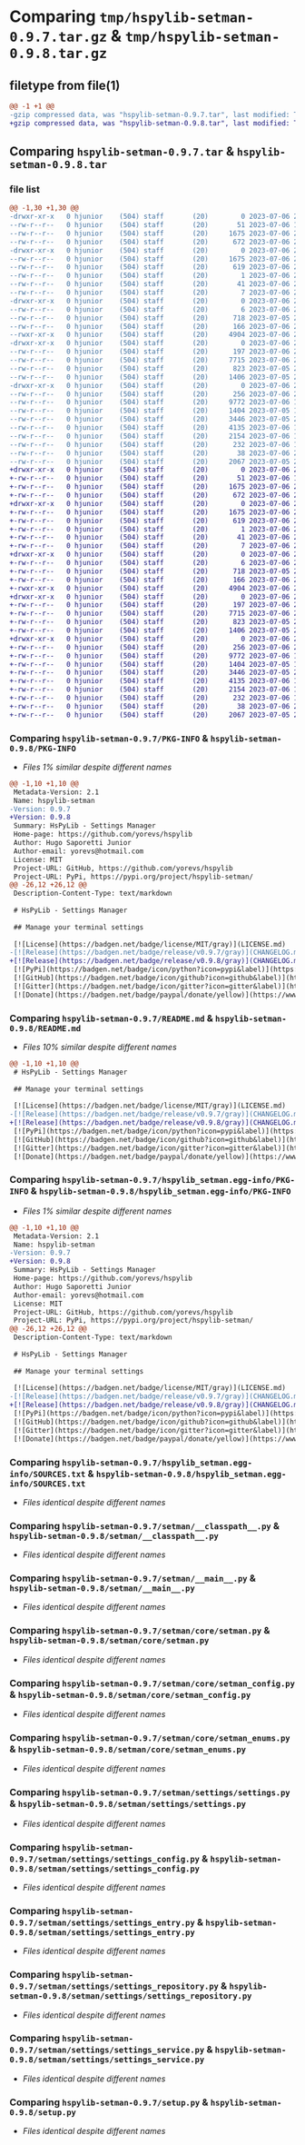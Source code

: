 # Comparing `tmp/hspylib-setman-0.9.7.tar.gz` & `tmp/hspylib-setman-0.9.8.tar.gz`

## filetype from file(1)

```diff
@@ -1 +1 @@
-gzip compressed data, was "hspylib-setman-0.9.7.tar", last modified: Thu Jul  6 22:57:34 2023, max compression
+gzip compressed data, was "hspylib-setman-0.9.8.tar", last modified: Thu Jul  6 22:57:59 2023, max compression
```

## Comparing `hspylib-setman-0.9.7.tar` & `hspylib-setman-0.9.8.tar`

### file list

```diff
@@ -1,30 +1,30 @@
-drwxr-xr-x   0 hjunior    (504) staff       (20)        0 2023-07-06 22:57:34.191334 hspylib-setman-0.9.7/
--rw-r--r--   0 hjunior    (504) staff       (20)       51 2023-07-06 16:29:29.000000 hspylib-setman-0.9.7/MANIFEST.in
--rw-r--r--   0 hjunior    (504) staff       (20)     1675 2023-07-06 22:57:34.190593 hspylib-setman-0.9.7/PKG-INFO
--rw-r--r--   0 hjunior    (504) staff       (20)      672 2023-07-06 22:57:33.000000 hspylib-setman-0.9.7/README.md
-drwxr-xr-x   0 hjunior    (504) staff       (20)        0 2023-07-06 22:57:34.162475 hspylib-setman-0.9.7/hspylib_setman.egg-info/
--rw-r--r--   0 hjunior    (504) staff       (20)     1675 2023-07-06 22:57:33.000000 hspylib-setman-0.9.7/hspylib_setman.egg-info/PKG-INFO
--rw-r--r--   0 hjunior    (504) staff       (20)      619 2023-07-06 22:57:34.000000 hspylib-setman-0.9.7/hspylib_setman.egg-info/SOURCES.txt
--rw-r--r--   0 hjunior    (504) staff       (20)        1 2023-07-06 22:57:33.000000 hspylib-setman-0.9.7/hspylib_setman.egg-info/dependency_links.txt
--rw-r--r--   0 hjunior    (504) staff       (20)       41 2023-07-06 22:57:33.000000 hspylib-setman-0.9.7/hspylib_setman.egg-info/requires.txt
--rw-r--r--   0 hjunior    (504) staff       (20)        7 2023-07-06 22:57:33.000000 hspylib-setman-0.9.7/hspylib_setman.egg-info/top_level.txt
-drwxr-xr-x   0 hjunior    (504) staff       (20)        0 2023-07-06 22:57:34.170391 hspylib-setman-0.9.7/setman/
--rw-r--r--   0 hjunior    (504) staff       (20)        6 2023-07-06 22:57:33.000000 hspylib-setman-0.9.7/setman/.version
--rw-r--r--   0 hjunior    (504) staff       (20)      718 2023-07-05 21:55:00.000000 hspylib-setman-0.9.7/setman/__classpath__.py
--rw-r--r--   0 hjunior    (504) staff       (20)      166 2023-07-06 22:57:33.000000 hspylib-setman-0.9.7/setman/__init__.py
--rwxr-xr-x   0 hjunior    (504) staff       (20)     4904 2023-07-06 20:31:12.000000 hspylib-setman-0.9.7/setman/__main__.py
-drwxr-xr-x   0 hjunior    (504) staff       (20)        0 2023-07-06 22:57:34.178374 hspylib-setman-0.9.7/setman/core/
--rw-r--r--   0 hjunior    (504) staff       (20)      197 2023-07-06 22:57:33.000000 hspylib-setman-0.9.7/setman/core/__init__.py
--rw-r--r--   0 hjunior    (504) staff       (20)     7715 2023-07-06 20:30:14.000000 hspylib-setman-0.9.7/setman/core/setman.py
--rw-r--r--   0 hjunior    (504) staff       (20)      823 2023-07-05 22:10:34.000000 hspylib-setman-0.9.7/setman/core/setman_config.py
--rw-r--r--   0 hjunior    (504) staff       (20)     1406 2023-07-05 22:27:05.000000 hspylib-setman-0.9.7/setman/core/setman_enums.py
-drwxr-xr-x   0 hjunior    (504) staff       (20)        0 2023-07-06 22:57:34.189314 hspylib-setman-0.9.7/setman/settings/
--rw-r--r--   0 hjunior    (504) staff       (20)      256 2023-07-06 22:57:33.000000 hspylib-setman-0.9.7/setman/settings/__init__.py
--rw-r--r--   0 hjunior    (504) staff       (20)     9772 2023-07-06 19:29:15.000000 hspylib-setman-0.9.7/setman/settings/settings.py
--rw-r--r--   0 hjunior    (504) staff       (20)     1404 2023-07-05 17:37:53.000000 hspylib-setman-0.9.7/setman/settings/settings_config.py
--rw-r--r--   0 hjunior    (504) staff       (20)     3446 2023-07-05 22:08:41.000000 hspylib-setman-0.9.7/setman/settings/settings_entry.py
--rw-r--r--   0 hjunior    (504) staff       (20)     4135 2023-07-06 19:23:54.000000 hspylib-setman-0.9.7/setman/settings/settings_repository.py
--rw-r--r--   0 hjunior    (504) staff       (20)     2154 2023-07-06 19:24:40.000000 hspylib-setman-0.9.7/setman/settings/settings_service.py
--rw-r--r--   0 hjunior    (504) staff       (20)      232 2023-07-06 19:46:06.000000 hspylib-setman-0.9.7/setman/welcome.txt
--rw-r--r--   0 hjunior    (504) staff       (20)       38 2023-07-06 22:57:34.191463 hspylib-setman-0.9.7/setup.cfg
--rw-r--r--   0 hjunior    (504) staff       (20)     2067 2023-07-05 21:51:13.000000 hspylib-setman-0.9.7/setup.py
+drwxr-xr-x   0 hjunior    (504) staff       (20)        0 2023-07-06 22:57:59.335534 hspylib-setman-0.9.8/
+-rw-r--r--   0 hjunior    (504) staff       (20)       51 2023-07-06 16:29:29.000000 hspylib-setman-0.9.8/MANIFEST.in
+-rw-r--r--   0 hjunior    (504) staff       (20)     1675 2023-07-06 22:57:59.334661 hspylib-setman-0.9.8/PKG-INFO
+-rw-r--r--   0 hjunior    (504) staff       (20)      672 2023-07-06 22:57:58.000000 hspylib-setman-0.9.8/README.md
+drwxr-xr-x   0 hjunior    (504) staff       (20)        0 2023-07-06 22:57:59.302679 hspylib-setman-0.9.8/hspylib_setman.egg-info/
+-rw-r--r--   0 hjunior    (504) staff       (20)     1675 2023-07-06 22:57:59.000000 hspylib-setman-0.9.8/hspylib_setman.egg-info/PKG-INFO
+-rw-r--r--   0 hjunior    (504) staff       (20)      619 2023-07-06 22:57:59.000000 hspylib-setman-0.9.8/hspylib_setman.egg-info/SOURCES.txt
+-rw-r--r--   0 hjunior    (504) staff       (20)        1 2023-07-06 22:57:59.000000 hspylib-setman-0.9.8/hspylib_setman.egg-info/dependency_links.txt
+-rw-r--r--   0 hjunior    (504) staff       (20)       41 2023-07-06 22:57:59.000000 hspylib-setman-0.9.8/hspylib_setman.egg-info/requires.txt
+-rw-r--r--   0 hjunior    (504) staff       (20)        7 2023-07-06 22:57:59.000000 hspylib-setman-0.9.8/hspylib_setman.egg-info/top_level.txt
+drwxr-xr-x   0 hjunior    (504) staff       (20)        0 2023-07-06 22:57:59.312377 hspylib-setman-0.9.8/setman/
+-rw-r--r--   0 hjunior    (504) staff       (20)        6 2023-07-06 22:57:58.000000 hspylib-setman-0.9.8/setman/.version
+-rw-r--r--   0 hjunior    (504) staff       (20)      718 2023-07-05 21:55:00.000000 hspylib-setman-0.9.8/setman/__classpath__.py
+-rw-r--r--   0 hjunior    (504) staff       (20)      166 2023-07-06 22:57:58.000000 hspylib-setman-0.9.8/setman/__init__.py
+-rwxr-xr-x   0 hjunior    (504) staff       (20)     4904 2023-07-06 20:31:12.000000 hspylib-setman-0.9.8/setman/__main__.py
+drwxr-xr-x   0 hjunior    (504) staff       (20)        0 2023-07-06 22:57:59.320701 hspylib-setman-0.9.8/setman/core/
+-rw-r--r--   0 hjunior    (504) staff       (20)      197 2023-07-06 22:57:58.000000 hspylib-setman-0.9.8/setman/core/__init__.py
+-rw-r--r--   0 hjunior    (504) staff       (20)     7715 2023-07-06 20:30:14.000000 hspylib-setman-0.9.8/setman/core/setman.py
+-rw-r--r--   0 hjunior    (504) staff       (20)      823 2023-07-05 22:10:34.000000 hspylib-setman-0.9.8/setman/core/setman_config.py
+-rw-r--r--   0 hjunior    (504) staff       (20)     1406 2023-07-05 22:27:05.000000 hspylib-setman-0.9.8/setman/core/setman_enums.py
+drwxr-xr-x   0 hjunior    (504) staff       (20)        0 2023-07-06 22:57:59.333242 hspylib-setman-0.9.8/setman/settings/
+-rw-r--r--   0 hjunior    (504) staff       (20)      256 2023-07-06 22:57:58.000000 hspylib-setman-0.9.8/setman/settings/__init__.py
+-rw-r--r--   0 hjunior    (504) staff       (20)     9772 2023-07-06 19:29:15.000000 hspylib-setman-0.9.8/setman/settings/settings.py
+-rw-r--r--   0 hjunior    (504) staff       (20)     1404 2023-07-05 17:37:53.000000 hspylib-setman-0.9.8/setman/settings/settings_config.py
+-rw-r--r--   0 hjunior    (504) staff       (20)     3446 2023-07-05 22:08:41.000000 hspylib-setman-0.9.8/setman/settings/settings_entry.py
+-rw-r--r--   0 hjunior    (504) staff       (20)     4135 2023-07-06 19:23:54.000000 hspylib-setman-0.9.8/setman/settings/settings_repository.py
+-rw-r--r--   0 hjunior    (504) staff       (20)     2154 2023-07-06 19:24:40.000000 hspylib-setman-0.9.8/setman/settings/settings_service.py
+-rw-r--r--   0 hjunior    (504) staff       (20)      232 2023-07-06 19:46:06.000000 hspylib-setman-0.9.8/setman/welcome.txt
+-rw-r--r--   0 hjunior    (504) staff       (20)       38 2023-07-06 22:57:59.335710 hspylib-setman-0.9.8/setup.cfg
+-rw-r--r--   0 hjunior    (504) staff       (20)     2067 2023-07-05 21:51:13.000000 hspylib-setman-0.9.8/setup.py
```

### Comparing `hspylib-setman-0.9.7/PKG-INFO` & `hspylib-setman-0.9.8/PKG-INFO`

 * *Files 1% similar despite different names*

```diff
@@ -1,10 +1,10 @@
 Metadata-Version: 2.1
 Name: hspylib-setman
-Version: 0.9.7
+Version: 0.9.8
 Summary: HsPyLib - Settings Manager
 Home-page: https://github.com/yorevs/hspylib
 Author: Hugo Saporetti Junior
 Author-email: yorevs@hotmail.com
 License: MIT
 Project-URL: GitHub, https://github.com/yorevs/hspylib
 Project-URL: PyPi, https://pypi.org/project/hspylib-setman/
@@ -26,12 +26,12 @@
 Description-Content-Type: text/markdown
 
 # HsPyLib - Settings Manager
 
 ## Manage your terminal settings
 
 [![License](https://badgen.net/badge/license/MIT/gray)](LICENSE.md)
-[![Release](https://badgen.net/badge/release/v0.9.7/gray)](CHANGELOG.md#unreleased)
+[![Release](https://badgen.net/badge/release/v0.9.8/gray)](CHANGELOG.md#unreleased)
 [![PyPi](https://badgen.net/badge/icon/python?icon=pypi&label)](https://pypi.org/project/hspylib-setman)
 [![GitHub](https://badgen.net/badge/icon/github?icon=github&label)](https://github.com/yorevs/hspylib)
 [![Gitter](https://badgen.net/badge/icon/gitter?icon=gitter&label)](https://gitter.im/hspylib/community)
 [![Donate](https://badgen.net/badge/paypal/donate/yellow)](https://www.paypal.com/cgi-bin/webscr?cmd=_s-xclick&hosted_button_id=J5CDEFLF6M3H4)
```

### Comparing `hspylib-setman-0.9.7/README.md` & `hspylib-setman-0.9.8/README.md`

 * *Files 10% similar despite different names*

```diff
@@ -1,10 +1,10 @@
 # HsPyLib - Settings Manager
 
 ## Manage your terminal settings
 
 [![License](https://badgen.net/badge/license/MIT/gray)](LICENSE.md)
-[![Release](https://badgen.net/badge/release/v0.9.7/gray)](CHANGELOG.md#unreleased)
+[![Release](https://badgen.net/badge/release/v0.9.8/gray)](CHANGELOG.md#unreleased)
 [![PyPi](https://badgen.net/badge/icon/python?icon=pypi&label)](https://pypi.org/project/hspylib-setman)
 [![GitHub](https://badgen.net/badge/icon/github?icon=github&label)](https://github.com/yorevs/hspylib)
 [![Gitter](https://badgen.net/badge/icon/gitter?icon=gitter&label)](https://gitter.im/hspylib/community)
 [![Donate](https://badgen.net/badge/paypal/donate/yellow)](https://www.paypal.com/cgi-bin/webscr?cmd=_s-xclick&hosted_button_id=J5CDEFLF6M3H4)
```

### Comparing `hspylib-setman-0.9.7/hspylib_setman.egg-info/PKG-INFO` & `hspylib-setman-0.9.8/hspylib_setman.egg-info/PKG-INFO`

 * *Files 1% similar despite different names*

```diff
@@ -1,10 +1,10 @@
 Metadata-Version: 2.1
 Name: hspylib-setman
-Version: 0.9.7
+Version: 0.9.8
 Summary: HsPyLib - Settings Manager
 Home-page: https://github.com/yorevs/hspylib
 Author: Hugo Saporetti Junior
 Author-email: yorevs@hotmail.com
 License: MIT
 Project-URL: GitHub, https://github.com/yorevs/hspylib
 Project-URL: PyPi, https://pypi.org/project/hspylib-setman/
@@ -26,12 +26,12 @@
 Description-Content-Type: text/markdown
 
 # HsPyLib - Settings Manager
 
 ## Manage your terminal settings
 
 [![License](https://badgen.net/badge/license/MIT/gray)](LICENSE.md)
-[![Release](https://badgen.net/badge/release/v0.9.7/gray)](CHANGELOG.md#unreleased)
+[![Release](https://badgen.net/badge/release/v0.9.8/gray)](CHANGELOG.md#unreleased)
 [![PyPi](https://badgen.net/badge/icon/python?icon=pypi&label)](https://pypi.org/project/hspylib-setman)
 [![GitHub](https://badgen.net/badge/icon/github?icon=github&label)](https://github.com/yorevs/hspylib)
 [![Gitter](https://badgen.net/badge/icon/gitter?icon=gitter&label)](https://gitter.im/hspylib/community)
 [![Donate](https://badgen.net/badge/paypal/donate/yellow)](https://www.paypal.com/cgi-bin/webscr?cmd=_s-xclick&hosted_button_id=J5CDEFLF6M3H4)
```

### Comparing `hspylib-setman-0.9.7/hspylib_setman.egg-info/SOURCES.txt` & `hspylib-setman-0.9.8/hspylib_setman.egg-info/SOURCES.txt`

 * *Files identical despite different names*

### Comparing `hspylib-setman-0.9.7/setman/__classpath__.py` & `hspylib-setman-0.9.8/setman/__classpath__.py`

 * *Files identical despite different names*

### Comparing `hspylib-setman-0.9.7/setman/__main__.py` & `hspylib-setman-0.9.8/setman/__main__.py`

 * *Files identical despite different names*

### Comparing `hspylib-setman-0.9.7/setman/core/setman.py` & `hspylib-setman-0.9.8/setman/core/setman.py`

 * *Files identical despite different names*

### Comparing `hspylib-setman-0.9.7/setman/core/setman_config.py` & `hspylib-setman-0.9.8/setman/core/setman_config.py`

 * *Files identical despite different names*

### Comparing `hspylib-setman-0.9.7/setman/core/setman_enums.py` & `hspylib-setman-0.9.8/setman/core/setman_enums.py`

 * *Files identical despite different names*

### Comparing `hspylib-setman-0.9.7/setman/settings/settings.py` & `hspylib-setman-0.9.8/setman/settings/settings.py`

 * *Files identical despite different names*

### Comparing `hspylib-setman-0.9.7/setman/settings/settings_config.py` & `hspylib-setman-0.9.8/setman/settings/settings_config.py`

 * *Files identical despite different names*

### Comparing `hspylib-setman-0.9.7/setman/settings/settings_entry.py` & `hspylib-setman-0.9.8/setman/settings/settings_entry.py`

 * *Files identical despite different names*

### Comparing `hspylib-setman-0.9.7/setman/settings/settings_repository.py` & `hspylib-setman-0.9.8/setman/settings/settings_repository.py`

 * *Files identical despite different names*

### Comparing `hspylib-setman-0.9.7/setman/settings/settings_service.py` & `hspylib-setman-0.9.8/setman/settings/settings_service.py`

 * *Files identical despite different names*

### Comparing `hspylib-setman-0.9.7/setup.py` & `hspylib-setman-0.9.8/setup.py`

 * *Files identical despite different names*


